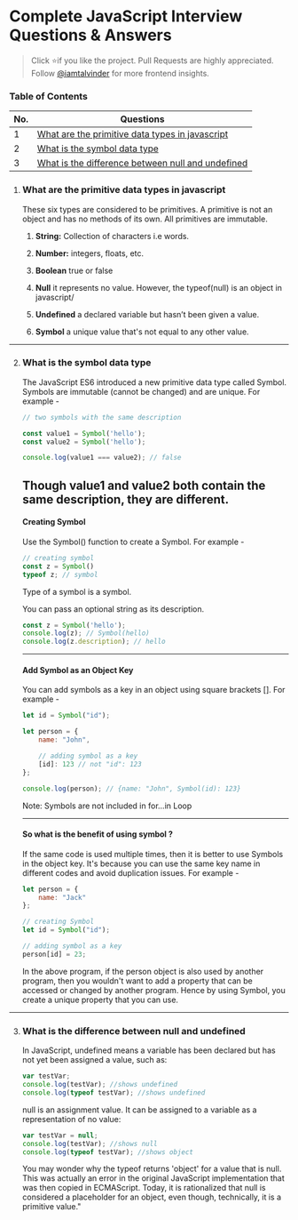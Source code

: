 # Complete JavaScript Interview Questions & Answers

> Click :star:if you like the project. Pull Requests are highly appreciated. Follow
> [@iamtalvinder](https://www.linkedin.com/in/iamtalvinder/) for more frontend insights.

### Table of Contents

| No. | Questions                                                                                           |
| --- | --------------------------------------------------------------------------------------------------- |
| 1   | [What are the primitive data types in javascript](#what-are-the-primitive-data-types-in-javascript) |
| 2   | [What is the symbol data type](#what-is-the-symbol-data-type)|
| 3   | [What is the difference between null and undefined](#what-is-the-difference-between-null-and-undefined)| 

1. ### What are the primitive data types in javascript

   These six types are considered to be primitives. A primitive is not an object and has no methods
   of its own. All primitives are immutable.

    1. **String:** Collection of characters i.e words.

    2. **Number:** integers, floats, etc.

    3. **Boolean** true or false

    4. **Null** it represents no value. However, the typeof(null) is an object in javascript/

    5. **Undefined** a declared variable but hasn’t been given a value.

    6. **Symbol** a unique value that's not equal to any other value.

-----
2. ### What is the symbol data type

    The JavaScript ES6 introduced a new primitive data type called Symbol. Symbols are immutable (cannot be changed) and are unique. For example -

    ```javascript
    // two symbols with the same description

    const value1 = Symbol('hello');
    const value2 = Symbol('hello');

    console.log(value1 === value2); // false
    ```
    Though value1 and value2 both contain the same description, they are different.
    -----

    #### Creating Symbol

    Use the Symbol() function to create a Symbol. For example -

    ```javascript
    // creating symbol
    const z = Symbol()
    typeof z; // symbol
    ```
    Type of a symbol is a symbol.

    You can pass an optional string as its description.

    ```javascript
    const z = Symbol('hello');
    console.log(z); // Symbol(hello)
    console.log(z.description); // hello
    ```
    -----
    #### Add Symbol as an Object Key
    You can add symbols as a key in an object using square brackets []. For example -

    ```javascript
    let id = Symbol("id");

    let person = {
        name: "John",

        // adding symbol as a key
        [id]: 123 // not "id": 123
    };

    console.log(person); // {name: "John", Symbol(id): 123}
    ```

    Note: Symbols are not included in for...in Loop

    -----
    #### So what is the benefit of using symbol ?

    If the same code is used multiple times, then it is better to use Symbols in the object key. It's because you can use the same key name in different codes and avoid duplication issues. For example -

    ```javascript
    let person = {
        name: "Jack"
    };

    // creating Symbol
    let id = Symbol("id");

    // adding symbol as a key
    person[id] = 23; 
    ```

    In the above program, if the person object is also used by another program, then you wouldn't want to add a property that can be accessed or changed by another program. Hence by using Symbol, you create a unique property that you can use.

-----

3. ### What is the difference between null and undefined

    In JavaScript, undefined means a variable has been declared but has not yet been assigned a value, such as:

    ```javascript
    var testVar;
    console.log(testVar); //shows undefined
    console.log(typeof testVar); //shows undefined
    ```

    null is an assignment value. It can be assigned to a variable as a representation of no value:

    ```javascript
    var testVar = null;
    console.log(testVar); //shows null
    console.log(typeof testVar); //shows object
    ```

    You may wonder why the typeof returns 'object' for a value that is null. This was actually an error in the original JavaScript implementation that was then copied in ECMAScript. Today, it is rationalized that null is considered a placeholder for an object, even though, technically, it is a primitive value."




